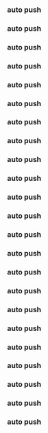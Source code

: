 ### auto push
### auto push
### auto push
### auto push
### auto push
### auto push
### auto push
### auto push
### auto push
### auto push
### auto push
### auto push
### auto push
### auto push
### auto push
### auto push
### auto push
### auto push
### auto push
### auto push
### auto push
### auto push
### auto push
